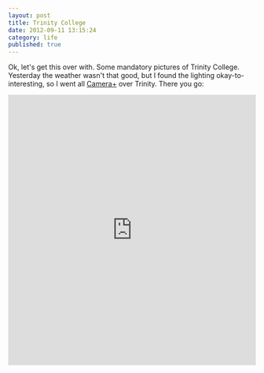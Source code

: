 ```yaml
---
layout: post
title: Trinity College
date: 2012-09-11 13:15:24
category: life
published: true
---
```


Ok, let's get this over with. Some mandatory pictures of Trinity College. Yesterday the weather wasn't that good, but I found the lighting okay-to-interesting, so I went all [Camera+](http://itunes.apple.com/us/app/camera+/id329670577?mt=8) over Trinity. There you go:

<iframe class="imgur-album" width="100%" height="550" frameborder="0" src="http://imgur.com/a/XfgSH/embed"></iframe> 
